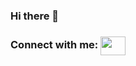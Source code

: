 ### Hi there 👋
### Connect with me: <a href="https://www.linkedin.com/in/matteomedda/" target="blank"><img align="center" src="https://cdn.jsdelivr.net/npm/simple-icons@3.0.1/icons/linkedin.svg" alt="" height="30" width="40" />
